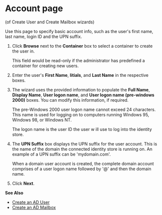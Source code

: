 # Account page

(of Create User and Create Mailbox wizards)

Use this page to specify basic account info, such as the user's first name, last name, login ID and
the UPN suffix.

1. Click **Browse** next to the **Container** box to select a container to create the user in.

    This field would be read-only if the administrator has predefined a container for creating new
    users.

2. Enter the user's **First Name**, **Iitials**, and **Last Name** in the respective boxes.
3. The wizard uses the provided information to populate the **Full Name**, **Display Name**, **User
   logon name**, and **User logon name (pre-windows 2000)** boxes. You can modify this information,
   if required.

    The pre-Windows 2000 user logon name cannot exceed 24 characters. This name is used for logging
    on to computers running Windows 95, Windows 98, or Windows NT.

    The logon name is the user ID the user w ill use to log into the identity store.

4. The **UPN Suffix** box displays the UPN suffix for the user account. This is the name of the
   domain the connected identity store is running on. An example of a UPN suffix can be
   'mydomain.com'.

    When a domain user account is created, the complete domain account comprises of a user logon
    name followed by '@' and then the domain name.

5. Click **Next**.

**See Also**

- [Create an AD User](/docs/groupid/11.0/groupid/portal/user/create/activedirectory/user.md)
- [Create an AD Mailbox](/docs/groupid/11.0/groupid/portal/user/create/activedirectory/mailbox/mailbox.md)
